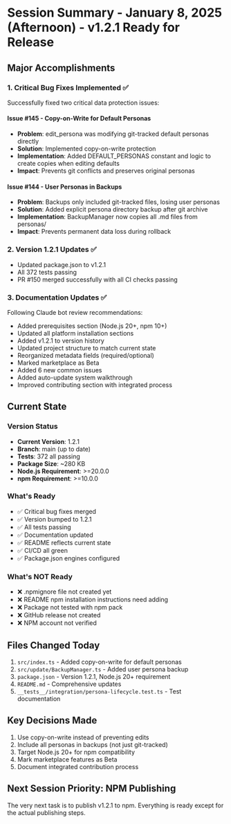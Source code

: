 # Session Summary - January 8, 2025 (Afternoon) - v1.2.1 Ready for Release

## Major Accomplishments

### 1. Critical Bug Fixes Implemented ✅
Successfully fixed two critical data protection issues:

#### Issue #145 - Copy-on-Write for Default Personas
- **Problem**: edit_persona was modifying git-tracked default personas directly
- **Solution**: Implemented copy-on-write protection
- **Implementation**: Added DEFAULT_PERSONAS constant and logic to create copies when editing defaults
- **Impact**: Prevents git conflicts and preserves original personas

#### Issue #144 - User Personas in Backups
- **Problem**: Backups only included git-tracked files, losing user personas
- **Solution**: Added explicit persona directory backup after git archive
- **Implementation**: BackupManager now copies all .md files from personas/
- **Impact**: Prevents permanent data loss during rollback

### 2. Version 1.2.1 Updates ✅
- Updated package.json to v1.2.1
- All 372 tests passing
- PR #150 merged successfully with all CI checks passing

### 3. Documentation Updates ✅
Following Claude bot review recommendations:
- Added prerequisites section (Node.js 20+, npm 10+)
- Updated all platform installation sections
- Added v1.2.1 to version history
- Updated project structure to match current state
- Reorganized metadata fields (required/optional)
- Marked marketplace as Beta
- Added 6 new common issues
- Added auto-update system walkthrough
- Improved contributing section with integrated process

## Current State

### Version Status
- **Current Version**: 1.2.1
- **Branch**: main (up to date)
- **Tests**: 372 all passing
- **Package Size**: ~280 KB
- **Node.js Requirement**: >=20.0.0
- **npm Requirement**: >=10.0.0

### What's Ready
- ✅ Critical bug fixes merged
- ✅ Version bumped to 1.2.1
- ✅ All tests passing
- ✅ Documentation updated
- ✅ README reflects current state
- ✅ CI/CD all green
- ✅ Package.json engines configured

### What's NOT Ready
- ❌ .npmignore file not created yet
- ❌ README npm installation instructions need adding
- ❌ Package not tested with npm pack
- ❌ GitHub release not created
- ❌ NPM account not verified

## Files Changed Today
1. `src/index.ts` - Added copy-on-write for default personas
2. `src/update/BackupManager.ts` - Added user persona backup
3. `package.json` - Version 1.2.1, Node.js 20+ requirement
4. `README.md` - Comprehensive updates
5. `__tests__/integration/persona-lifecycle.test.ts` - Test documentation

## Key Decisions Made
1. Use copy-on-write instead of preventing edits
2. Include all personas in backups (not just git-tracked)
3. Target Node.js 20+ for npm compatibility
4. Mark marketplace features as Beta
5. Document integrated contribution process

## Next Session Priority: NPM Publishing

The very next task is to publish v1.2.1 to npm. Everything is ready except for the actual publishing steps.